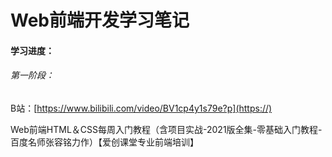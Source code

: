 # **Web前端开发学习笔记**

#### 学习进度：

###### 第一阶段：

B站：[https://www.bilibili.com/video/BV1cp4y1s79e?p](https://)

Web前端HTML＆CSS每周入门教程（含项目实战-2021版全集-零基础入门教程-百度名师张容铭力作）【爱创课堂专业前端培训】

